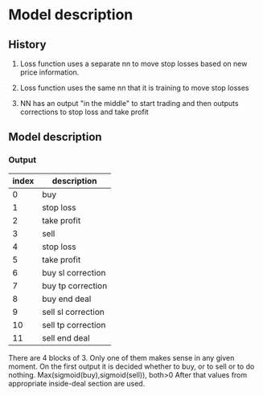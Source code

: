 # Model description

## History
1) Loss function uses a separate nn to move stop losses based on new price information.

2) Loss function uses the same nn that it is training to move stop losses

3) NN has an output "in the middle" to start trading and then outputs corrections to stop loss and take profit

## Model description
### Output

|index   	|  description 	        |
|---	    |---	                |
|0	        |buy  	                |
|1   	    |stop loss              |
|2   	    |take profit   	        |
|3  	    |sell  	                |
|4   	    |stop loss   	        |
|5   	    |take profit   	        |
|6   	    |buy sl correction   	|
|7   	    |buy tp correction   	|
|8          |buy end deal           |
|9   	    |sell sl correction   	|
|10   	    |sell tp correction   	|
|11         |sell end deal          |

There are 4 blocks of 3. Only one of them makes sense in any given moment.
On the first output it is decided whether to buy, or to sell or to do nothing. Max(sigmoid(buy),sigmoid(sell)), both>0
After that values from appropriate inside-deal section are used.